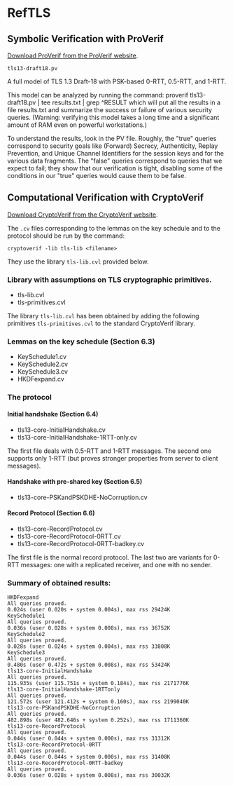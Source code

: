 # RefTLS

## Symbolic Verification with ProVerif

[Download ProVerif from the ProVerif website](http://proverif.inria.fr).

    tls13-draft18.pv

A full model of TLS 1.3 Draft-18 with PSK-based 0-RTT, 0.5-RTT, and 1-RTT.

This model can be analyzed by running the command:
    proverif tls13-draft18.pv | tee results.txt | grep ^RESULT
which will put all the results in a file results.txt and summarize the success or failure of various security queries.
(Warning: verifying this model takes a long time and a significant amount of RAM even on powerful workstations.)

To understand the results, look in the PV file.
Roughly, the "true" queries correspond to security goals like (Forward) Secrecy, Authenticity, Replay Prevention, and Unique Channel Identifiers for the session keys and for the various data fragments.  The "false" queries correspond to queries that we expect to fail;
they show that our verification is tight, disabling some of the conditions in our "true" queries would cause them to be false.


## Computational Verification with CryptoVerif

[Download CryptoVerif from the CryptoVerif website](http://cryptoverif.inria.fr).

The `.cv` files corresponding to the lemmas on the key schedule and to the protocol should be run by the command:

    cryptoverif -lib tls-lib <filename>

They use the library `tls-lib.cvl` provided below.

### Library with assumptions on TLS cryptographic primitives.

* tls-lib.cvl
* tls-primitives.cvl

The library `tls-lib.cvl` has been obtained by adding the following primitives `tls-primitives.cvl` to the standard CryptoVerif library.

### Lemmas on the key schedule (Section 6.3)

* KeySchedule1.cv
* KeySchedule2.cv
* KeySchedule3.cv
* HKDFexpand.cv

### The protocol

#### Initial handshake (Section 6.4)

* tls13-core-InitialHandshake.cv
* tls13-core-InitialHandshake-1RTT-only.cv

The first file deals with 0.5-RTT and 1-RTT messages. The second one supports only 1-RTT (but proves stronger properties from server to client messages).

#### Handshake with pre-shared key (Section 6.5)

* tls13-core-PSKandPSKDHE-NoCorruption.cv

#### Record Protocol (Section 6.6)

* tls13-core-RecordProtocol.cv
* tls13-core-RecordProtocol-0RTT.cv
* tls13-core-RecordProtocol-0RTT-badkey.cv

The first file is the normal record protocol. The last two are variants for 0-RTT messages: one with a replicated receiver, and one with no sender.
	
### Summary of obtained results:

    HKDFexpand
    All queries proved.
    0.024s (user 0.020s + system 0.004s), max rss 29424K
    KeySchedule1
    All queries proved.
    0.036s (user 0.028s + system 0.008s), max rss 36752K
    KeySchedule2
    All queries proved.
    0.028s (user 0.024s + system 0.004s), max rss 33808K
    KeySchedule3
    All queries proved.
    0.480s (user 0.472s + system 0.008s), max rss 53424K
    tls13-core-InitialHandshake
    All queries proved.
    115.935s (user 115.751s + system 0.184s), max rss 2171776K
    tls13-core-InitialHandshake-1RTTonly
    All queries proved.
    121.572s (user 121.412s + system 0.160s), max rss 2199040K
    tls13-core-PSKandPSKDHE-NoCorruption
    All queries proved.
    482.898s (user 482.646s + system 0.252s), max rss 1711360K
    tls13-core-RecordProtocol
    All queries proved.
    0.044s (user 0.044s + system 0.000s), max rss 31312K
    tls13-core-RecordProtocol-0RTT
    All queries proved.
    0.044s (user 0.044s + system 0.000s), max rss 31408K
    tls13-core-RecordProtocol-0RTT-badkey
    All queries proved.
    0.036s (user 0.028s + system 0.008s), max rss 30032K
